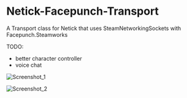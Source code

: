 # Netick-Facepunch-Transport
 A Transport class for Netick that uses SteamNetworkingSockets with Facepunch.Steamworks
 
 TODO:
  - better character controller
  - voice chat
 
![Screenshot_1](https://user-images.githubusercontent.com/59656122/211421510-d57db421-8b6c-4cd2-8d67-5304a0a71bb5.png)

![Screenshot_2](https://user-images.githubusercontent.com/59656122/211421790-85109680-e461-4908-8463-4dff441b56cb.png)
